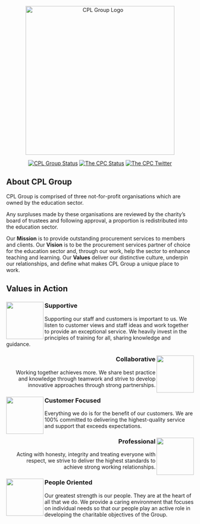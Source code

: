 <p align="center">
<a href="https://cpl.group"><img src="https://user-images.githubusercontent.com/39706150/206495648-83126a79-c593-40e4-9e71-ee1cc1a73c3c.png" alt="CPL Group Logo" width=400 /></a>
</p>

<p align="center">
<a href="https://cpl.group"><img src="https://img.shields.io/website?label=CPL%20Group&style=for-the-badge&up_message=Online&url=https%3A%2F%2Fcpl.group" alt="CPL Group Status"/></a>
<a href="https://www.thecpc.ac.uk"><img src="https://img.shields.io/website?label=The%20CPC&style=for-the-badge&up_color=blue&up_message=Online&url=https%3A%2F%2Fwww.thecpc.ac.uk" alt="The CPC Status"/></a>
<a href="https://twitter.com/CPLGroupUK"><img src="https://img.shields.io/twitter/follow/CPLGroupUK?label=%40CPLGroupUK&logo=twitter&style=for-the-badge&color=9cf" alt="The CPC Twitter"/></a>
</p>

## About CPL Group

CPL Group is comprised of three not-for-profit organisations which are owned by the education sector.

Any surpluses made by these organisations are reviewed by the charity’s board of trustees and following approval, a proportion is redistributed into the education sector.

Our **Mission** is to provide outstanding procurement services to members and clients. Our **Vision** is to be the procurement services partner of choice for the education sector and, through our work, help the sector to enhance teaching and learning. Our **Values** deliver our distinctive culture, underpin our relationships, and define what makes CPL Group a unique place to work.

## Values in Action

<div align="left">
  <a href="https://cpl.group/about/mission-vision-values"><img align="left" src="https://user-images.githubusercontent.com/39706150/206502249-57200b58-798f-4b99-94af-0297520fc71f.svg" width="100" height="100" /></a>
  <h3>Supportive</h3>
  <p>Supporting our staff and customers is important to us. We listen to customer views and staff ideas and work together to provide an exceptional service. We heavily invest in the principles of training for all, sharing knowledge and guidance.</p>
</div>

<div align="right">
  <a href="https://cpl.group/about/mission-vision-values"><img align="right" src="https://user-images.githubusercontent.com/39706150/206502108-2b1eb4c9-ad79-48a6-aa64-bf98e6650e1c.svg" width="100" height="100" /></a>
  <h3>Collaborative</h3>
  <p>Working together achieves more. We share best practice and knowledge through teamwork and strive to develop innovative approaches through strong partnerships.</p>
</div>

<div align="left">
  <a href="https://cpl.group/about/mission-vision-values"><img align="left" src="https://user-images.githubusercontent.com/39706150/206502295-c1607ad8-dae9-4146-a506-141dbbb18aac.svg" width="100" height="100" /></a>
  <h3>Customer Focused</h3>
  <p>Everything we do is for the benefit of our customers. We are 100% committed to delivering the highest-quality service and support that exceeds expectations.</p>
</div>

<div align="right">
  <a href="https://cpl.group/about/mission-vision-values"><img align="right" src="https://user-images.githubusercontent.com/39706150/206502325-63795043-0cd7-43a7-b53d-f6c5d5f5bf13.svg" width="100" height="100" /></a>
  <h3>Professional</h3>
  <p>Acting with honesty, integrity and treating everyone with respect, we strive to deliver the highest standards to achieve strong working relationships.</p>
</div>

<div align="left">
  <a href="https://cpl.group/about/mission-vision-values"><img align="left" src="https://user-images.githubusercontent.com/39706150/206502349-81752800-9d01-4bd7-abe5-370b71db5c0d.svg" width="100" height="100" /></a>
  <h3>People Oriented</h3>
  <p>Our greatest strength is our people. They are at the heart of all that we do. We provide a caring environment that focuses on individual needs so that our people play an active role in developing the charitable objectives of the Group.</p>
</div>
